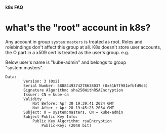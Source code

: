 **k8s FAQ**

# what's the "root" account in k8s? 

Any account in group ```system:masters``` is treated as root. Roles and rolebindings don't affect this group at all.
K8s doesn't store user accounts, the O part in a x509 cert is treated as the user's group. e.g.

Below user's name is "kube-admin" and belongs to group "system:masters".
```
Data:
        Version: 3 (0x2)
        Serial Number: 5888449374278638037 (0x51b7f981efbfd9d5)
        Signature Algorithm: sha256WithRSAEncryption
        Issuer: CN = kube-ca
        Validity
            Not Before: Apr 30 19:39:41 2024 GMT
            Not After : Apr 28 19:45:23 2034 GMT
        Subject: O = system:masters, CN = kube-admin
        Subject Public Key Info:
            Public Key Algorithm: rsaEncryption
                Public-Key: (2048 bit)

```